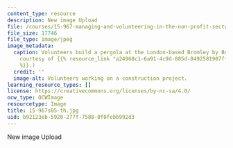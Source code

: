 ```yaml
---
content_type: resource
description: New image Upload
file: /courses/15-967-managing-and-volunteering-in-the-non-profit-sector-spring-2005/b92123eb5920277f75880f8febb992d3_15-967s05-th.jpg
file_size: 17746
file_type: image/jpeg
image_metadata:
  caption: Volunteers build a pergola at the London-based Bromley by Bow Centre. (Image
    courtesy of {{% resource_link "a24968c1-6a91-4c9d-885d-8492581907ff" "Happy Dave"
    %}}.)
  credit: ''
  image-alt: Volunteers working on a construction project.
learning_resource_types: []
license: https://creativecommons.org/licenses/by-nc-sa/4.0/
ocw_type: OCWImage
resourcetype: Image
title: 15-967s05-th.jpg
uid: b92123eb-5920-277f-7588-0f8febb992d3
---
```

New image Upload
